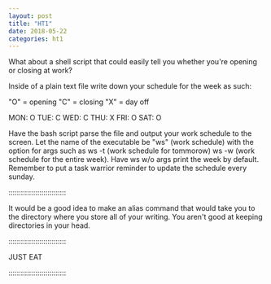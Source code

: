 ```yaml
---
layout: post
title: "HT1"
date: 2018-05-22
categories: ht1
---
```

What about a shell script that could easily tell you whether you're opening or closing at work?

Inside of a plain text file write down your schedule for the week as such:

"O" = opening
"C" = closing
"X" = day off

MON: O
TUE: C
WED: C
THU: X
FRI: O
SAT: O

Have the bash script parse the file and output your work schedule to the screen. Let
the name of the executable be "ws" (work schedule) with the option for args such as
ws -t (work schedule for tommorow) ws -w (work schedule for the entire week). Have 
ws w/o args print the week by default. Remember to put a task warrior reminder to
update the schedule every sunday.

::::::::::::::::::::::::::::

It would be a good idea to make an alias command that would take you to the directory
where you store all of your writing. You aren't good at keeping directories in your head.

::::::::::::::::::::::::::::

JUST EAT

::::::::::::::::::::::::::::



